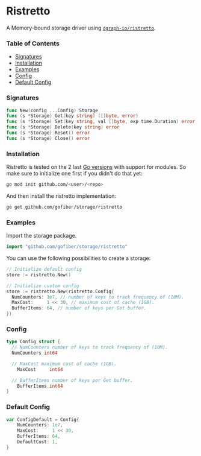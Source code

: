 ﻿# Ristretto

A Memory-bound storage driver using [`dgraph-io/ristretto`](https://github.com/dgraph-io/ristretto).

### Table of Contents
- [Signatures](#signatures)
- [Installation](#installation)
- [Examples](#examples)
- [Config](#config)
- [Default Config](#default-config)


### Signatures
```go
func New(config ...Config) Storage
func (s *Storage) Get(key string) ([]byte, error)
func (s *Storage) Set(key string, val []byte, exp time.Duration) error
func (s *Storage) Delete(key string) error
func (s *Storage) Reset() error
func (s *Storage) Close() error
```

### Installation
Ristretto is tested on the 2 last [Go versions](https://golang.org/dl/) with support for modules. So make sure to initialize one first if you didn't do that yet:
```bash
go mod init github.com/<user>/<repo>
```
And then install the ristretto implementation:
```bash
go get github.com/gofiber/storage/ristretto
```

### Examples
Import the storage package.
```go
import "github.com/gofiber/storage/ristretto"
```

You can use the following possibilities to create a storage:
```go
// Initialize default config
store := ristretto.New()

// Initialize custom config
store := ristretto.New(ristretto.Config{
  NumCounters: 1e7, // number of keys to track frequency of (10M).
  MaxCost:     1 << 30, // maximum cost of cache (1GB).
  BufferItems: 64, // number of keys per Get buffer.
})
```

### Config
```go
type Config struct {
  // NumCounters number of keys to track frequency of (10M).
  NumCounters int64

  // MaxCost maximum cost of cache (1GB).
	MaxCost     int64

  // BufferItems number of keys per Get buffer.
	BufferItems int64
}
```

### Default Config
```go
var ConfigDefault = Config{
	NumCounters: 1e7,
	MaxCost:     1 << 30,
	BufferItems: 64,
	DefaultCost: 1,
}
```
